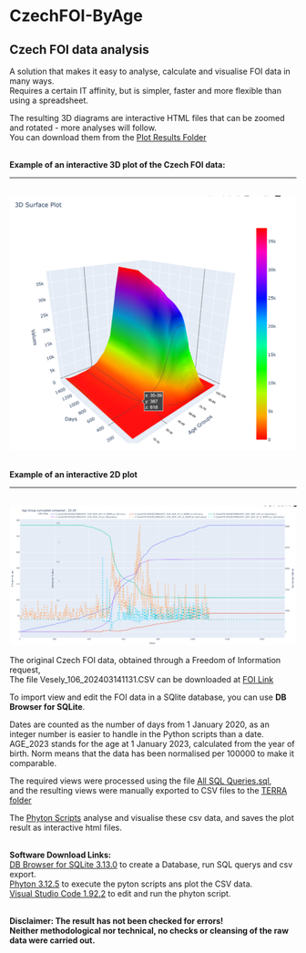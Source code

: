 # CzechFOI-ByAge

## Czech FOI data analysis

A solution that makes it easy to analyse, calculate and visualise FOI data in many ways.  
Requires a certain IT affinity, but is simpler, faster and more flexible than using a spreadsheet.

The resulting 3D diagrams are interactive HTML files that can be zoomed and rotated - more analyses will follow. 
<br>You can download them from the [Plot Results Folder](https://github.com/gitfrid/CzechFOI-ByAge/tree/main/Plot%20Results)

<br>**Example of an interactive 3D plot of the Czech FOI data:**
<br>
_________________________________________
<br>
<img src="https://github.com/gitfrid/CzechFOI-ByAge/blob/34c018493dfc44892c4002d602790e891eafd7f8/Plot%20Results/AH)%203d%20surface%20PVT_CUM_NUM_UVX_D/AH)%203d%20surface%20PVT_CUM_NUM_UVX_D.png" width="600" height="auto">
<br>

<br>**Example of an interactive 2D plot**
<br>
_________________________________________
<br>
<img src="https://github.com/gitfrid/CzechFOI-ByAge/blob/1438e171e38ca18246cbe914efbf8c931cceed6d/Plot%20Results/AE)%202D%203Axis%201Derivat%20norm%20PVT_CUM_NUM_D_NORM%20PVT_CUM_NUM/AE)%202D%203Axis%201Derivat%20norm%20PVT_CUM_NUM_D_NORM%20PVT_CUM_NUM.png" width="600" height="auto">
<br>

The original Czech FOI data, obtained through a Freedom of Information request, 
<br>The file Vesely_106_202403141131.CSV can be downloaded at [FOI Link](https://github.com/PalackyUniversity/uzis-data-analysis/blob/main/data/Vesely_106_202403141131.tar.xz)

To import view and edit the FOI data in a SQlite database, you can use **DB Browser for SQLite**.

Dates are counted as the number of days from 1 January 2020, as an integer number is easier to handle in the Python scripts than a date.
AGE_2023 stands for the age at 1 January 2023, calculated from the year of birth. Norm means that the data has been normalised per 100000 to make it comparable.

The required views were processed using the file [All SQL Queries.sql](https://github.com/gitfrid/CzechFOI-ByAge/blob/main/SQLQueries/All%20SQL%20Queries.sql), 
<br>and the resulting views were manually exported to CSV files to the [TERRA folder](https://github.com/gitfrid/CzechFOI-ByAge/tree/main/TERRA) 

The [Phyton Scripts](https://github.com/gitfrid/CzechFOI-ByAge/tree/main/Py%20Scripts) analyse and visualise these csv data, and saves the plot result as interactive html files.

<br>**Software Download Links:**
<br>[DB Browser for SQLite 3.13.0](https://sqlitebrowser.org/dl/) to create a Database, run SQL querys and csv export.
<br>[Phyton 3.12.5](https://www.python.org/downloads/) to execute the pyton scripts ans plot the CSV data. 
<br>[Visual Studio Code 1.92.2](https://code.visualstudio.com/download) to edit and run the phyton script.

<br>**Disclaimer: The result has not been checked for errors!
<br>Neither methodological nor technical, no checks or cleansing of the raw data were carried out.** 


